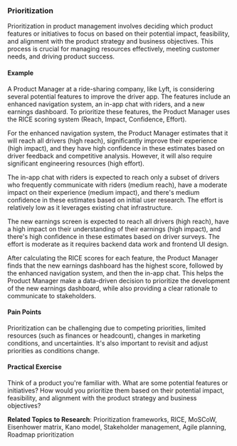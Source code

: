 ### Prioritization

Prioritization in product management involves deciding which product features or initiatives to focus on based on their potential impact, feasibility, and alignment with the product strategy and business objectives. This process is crucial for managing resources effectively, meeting customer needs, and driving product success.

#### Example

A Product Manager at a ride-sharing company, like Lyft, is considering several potential features to improve the driver app. The features include an enhanced navigation system, an in-app chat with riders, and a new earnings dashboard. To prioritize these features, the Product Manager uses the RICE scoring system (Reach, Impact, Confidence, Effort).

For the enhanced navigation system, the Product Manager estimates that it will reach all drivers (high reach), significantly improve their experience (high impact), and they have high confidence in these estimates based on driver feedback and competitive analysis. However, it will also require significant engineering resources (high effort).

The in-app chat with riders is expected to reach only a subset of drivers who frequently communicate with riders (medium reach), have a moderate impact on their experience (medium impact), and there's medium confidence in these estimates based on initial user research. The effort is relatively low as it leverages existing chat infrastructure.

The new earnings screen is expected to reach all drivers (high reach), have a high impact on their understanding of their earnings (high impact), and there's high confidence in these estimates based on driver surveys. The effort is moderate as it requires backend data work and frontend UI design.

After calculating the RICE scores for each feature, the Product Manager finds that the new earnings dashboard has the highest score, followed by the enhanced navigation system, and then the in-app chat. This helps the Product Manager make a data-driven decision to prioritize the development of the new earnings dashboard, while also providing a clear rationale to communicate to stakeholders.

#### Pain Points

Prioritization can be challenging due to competing priorities, limited resources (such as finances or headcount), changes in marketing conditions, and uncertainties. It's also important to revisit and adjust priorities as conditions change.

#### Practical Exercise

Think of a product you're familiar with. What are some potential features or initiatives? How would you prioritize them based on their potential impact, feasibility, and alignment with the product strategy and business objectives?

**Related Topics** **to Research**: Prioritization frameworks, RICE, MoSCoW, Eisenhower matrix, Kano model, Stakeholder management, Agile planning, Roadmap prioritization
